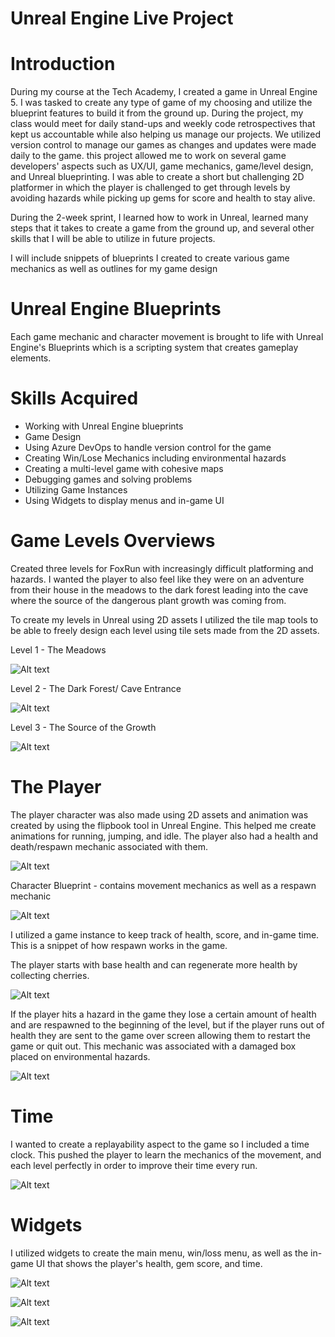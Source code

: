 # Unreal Engine Live Project

# Introduction
  During my course at the Tech Academy, I created a game in Unreal Engine 5. I was tasked to create any type of game of my choosing and utilize the blueprint features to build it from the ground up. During the project, my class would meet for daily stand-ups and weekly code retrospectives that kept us accountable while also helping us manage our projects. We utilized version control to manage our games as changes and updates were made daily to the game. this project allowed me to work on several game developers' aspects such as UX/UI, game mechanics, game/level design, and Unreal blueprinting. I was able to create a short but challenging 2D platformer in which the player is challenged to get through levels by avoiding hazards while picking up gems for score and health to stay alive.

  During the 2-week sprint, I learned how to work in Unreal, learned many steps that it takes to create a game from the ground up, and several other skills that I will be able to utilize in future projects.

  I will include snippets of blueprints I created to create various game mechanics as well as outlines for my game design 

# Unreal Engine Blueprints
  Each game mechanic and character movement is brought to life with Unreal Engine's Blueprints which is a scripting system that creates gameplay elements.

# Skills Acquired
- Working with Unreal Engine blueprints
- Game Design
- Using Azure DevOps to handle version control for the game
- Creating Win/Lose Mechanics including environmental hazards
- Creating a multi-level game with cohesive maps
- Debugging games and solving problems
- Utilizing Game Instances
- Using Widgets to display menus and in-game UI

# Game Levels Overviews

Created three levels for FoxRun with increasingly difficult platforming and hazards. I wanted the player to also feel like they were on an adventure from their house in the meadows to the dark forest leading into the cave where the source of the dangerous plant growth was coming from.

To create my levels in Unreal using 2D assets I utilized the tile map tools to be able to freely design each level using tile sets made from the 2D assets.

Level 1 - The Meadows

![Alt text](https://github.com/PsChris825/The-Tech-Academy-LiveProject-FoxRun/blob/main/FoxRun/Screenshot%202023-08-22%20174646.png)

Level 2 - The Dark Forest/ Cave Entrance

![Alt text](https://github.com/PsChris825/The-Tech-Academy-LiveProject-FoxRun/blob/main/FoxRun/Screenshot%202023-08-22%20174704.png)

Level 3 - The Source of the Growth

![Alt text](https://github.com/PsChris825/The-Tech-Academy-LiveProject-FoxRun/blob/main/FoxRun/Screenshot%202023-08-22%20174621.png)


# The Player

The player character was also made using 2D assets and animation was created by using the flipbook tool in Unreal Engine. This helped me create animations for running, jumping, and idle. The player also had a health and death/respawn mechanic associated with them.

![Alt text](https://github.com/PsChris825/The-Tech-Academy-LiveProject-FoxRun/blob/main/FoxRun/Screenshot%202023-08-22%20174747.png)

Character Blueprint - contains movement mechanics as well as a respawn mechanic

![Alt text](https://github.com/PsChris825/The-Tech-Academy-LiveProject-FoxRun/blob/main/FoxRun/Screenshot%202023-08-22%20174419.png)

I utilized a game instance to keep track of health, score, and in-game time. This is a snippet of how respawn works in the game.

The player starts with base health and can regenerate more health by collecting cherries.

![Alt text](https://github.com/PsChris825/The-Tech-Academy-LiveProject-FoxRun/blob/main/FoxRun/Screenshot%202023-08-22%20174441.png)

If the player hits a hazard in the game they lose a certain amount of health and are respawned to the beginning of the level, but if the player runs out of health they are sent to the game over screen allowing them to restart the game or quit out. This mechanic was associated with a damaged box placed on environmental hazards.

![Alt text](https://github.com/PsChris825/The-Tech-Academy-LiveProject-FoxRun/blob/main/FoxRun/Screenshot%202023-08-22%20174311.png)

# Time

I wanted to create a replayability aspect to the game so I included a time clock. This pushed the player to learn the mechanics of the movement, and each level perfectly in order to improve their time every run.

![Alt text](https://github.com/PsChris825/The-Tech-Academy-LiveProject-FoxRun/blob/main/FoxRun/Screenshot%202023-08-22%20174542.png)

# Widgets 

I utilized widgets to create the main menu, win/loss menu, as well as the in-game UI that shows the player's health, gem score, and time. 

![Alt text](https://github.com/PsChris825/The-Tech-Academy-LiveProject-FoxRun/blob/main/FoxRun/Screenshot%202023-08-22%20174953.png)

![Alt text](https://github.com/PsChris825/The-Tech-Academy-LiveProject-FoxRun/blob/main/FoxRun/Screenshot%202023-08-22%20175006.png)

![Alt text](https://github.com/PsChris825/The-Tech-Academy-LiveProject-FoxRun/blob/main/FoxRun/Screenshot%202023-08-22%20175149.png)


  
  


